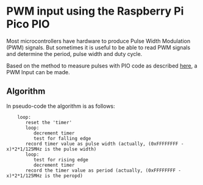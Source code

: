 # PWM input using the Raspberry Pi Pico PIO 

Most microcontrollers have hardware to produce Pulse Width Modulation (PWM) signals. But sometimes it is useful to be able to read PWM signals and determine the period, pulse width and duty cycle.

Based on the method to measure pulses with PIO code as described [here](https://github.com/GitJer/HC-SR04), a PWM Input can be made.

## Algorithm

In pseudo-code the algorithm is as follows:

```
    loop:
       reset the 'timer'
       loop: 
          decrement timer
          test for falling edge 
       record timer value as pulse width (actually, (0xFFFFFFFF - x)*2*1/125MHz is the pulse width)
       loop:
          test for rising edge
          decrement timer
       record the timer value as period (actually, (0xFFFFFFFF - x)*2*1/125MHz is the peropd)
```
